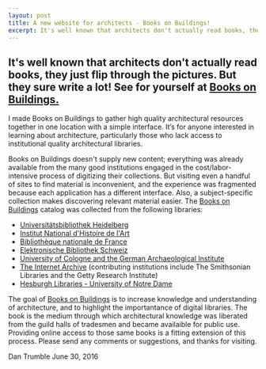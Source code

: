 ```yaml
---
layout: post
title: A new website for architects - Books on Buildings!
excerpt: It's well known that architects don't actually read books, they just flip through the pictures. But they sure write a lot! See for yourself at Books on Buildings.
---
```


## It's well known that architects don't actually read books, they just flip through the pictures. But they sure write a lot! See for yourself at [Books on Buildings.][1]


I made Books on Buildings to gather high quality architectural resources together in one location with a simple interface. It’s for anyone interested in learning about architecture, particularly those who lack access to institutional quality architectural libraries.


Books on Buildings doesn't supply new content; everything was already available from the many good institutions engaged in the cost/labor-intensive process of digitizing their collections. But visiting even a handful of sites to find material is inconvenient, and the experience was fragmented because each application has a different interface. Also, a subject-specific collection makes discovering relevant material easier. The [Books on Buildings][1] catalog was collected from the following libraries:
	
	
* [Universitätsbibliothek Heidelberg][2]
* [Institut National d'Histoire de l'Art][3]
* [Bibliothèque nationale de France][4]
* [Elektronische Bibliothek Schweiz][5]
* [University of Cologne and the German Archaeological Institute][6]
* [The Internet Archive][7]  (contributing institutions include The Smithsonian Libraries and the Getty Research Institute)
* [Hesburgh Libraries - University of Notre Dame][8]


The goal of [Books on Buildings][1] is to increase knowledge and understanding of architecture, and to highlight the importantance of digital libraries. The book is the medium through which architectural knowledge was liberated from the guild halls of tradesmen and became availaible for public use. Providing online access to those same books is a fitting extension of this process. Please send any comments or suggestions, and thanks for visiting. 


Dan Trumble
June 30, 2016

[1]: http://dtlib.github.io
[2]: http://www.ub.uni-heidelberg.de/
[3]: http://bibliotheque.inha.fr/iguana/www.main.cls?surl=bibliotheque-inha
[4]: http://gallica.bnf.fr/
[5]: http://www.e-rara.ch/
[6]: http://arachne.uni-koeln.de/drupal/
[7]: https://archive.org/details/texts
[8]: http://library.nd.edu/architecture/DigitizedRareBooks.shtml
